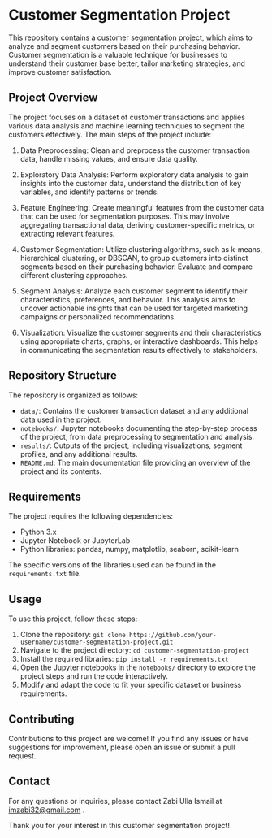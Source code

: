 # Customer Segmentation Project

This repository contains a customer segmentation project, which aims to analyze and segment customers based on their purchasing behavior. Customer segmentation is a valuable technique for businesses to understand their customer base better, tailor marketing strategies, and improve customer satisfaction.

## Project Overview

The project focuses on a dataset of customer transactions and applies various data analysis and machine learning techniques to segment the customers effectively. The main steps of the project include:

1. Data Preprocessing: Clean and preprocess the customer transaction data, handle missing values, and ensure data quality.

2. Exploratory Data Analysis: Perform exploratory data analysis to gain insights into the customer data, understand the distribution of key variables, and identify patterns or trends.

3. Feature Engineering: Create meaningful features from the customer data that can be used for segmentation purposes. This may involve aggregating transactional data, deriving customer-specific metrics, or extracting relevant features.

4. Customer Segmentation: Utilize clustering algorithms, such as k-means, hierarchical clustering, or DBSCAN, to group customers into distinct segments based on their purchasing behavior. Evaluate and compare different clustering approaches.

5. Segment Analysis: Analyze each customer segment to identify their characteristics, preferences, and behavior. This analysis aims to uncover actionable insights that can be used for targeted marketing campaigns or personalized recommendations.

6. Visualization: Visualize the customer segments and their characteristics using appropriate charts, graphs, or interactive dashboards. This helps in communicating the segmentation results effectively to stakeholders.

## Repository Structure

The repository is organized as follows:

- `data/`: Contains the customer transaction dataset and any additional data used in the project.
- `notebooks/`: Jupyter notebooks documenting the step-by-step process of the project, from data preprocessing to segmentation and analysis.
- `results/`: Outputs of the project, including visualizations, segment profiles, and any additional results.
- `README.md`: The main documentation file providing an overview of the project and its contents.

## Requirements

The project requires the following dependencies:

- Python 3.x
- Jupyter Notebook or JupyterLab
- Python libraries: pandas, numpy, matplotlib, seaborn, scikit-learn

The specific versions of the libraries used can be found in the `requirements.txt` file.

## Usage

To use this project, follow these steps:

1. Clone the repository: `git clone https://github.com/your-username/customer-segmentation-project.git`
2. Navigate to the project directory: `cd customer-segmentation-project`
3. Install the required libraries: `pip install -r requirements.txt`
4. Open the Jupyter notebooks in the `notebooks/` directory to explore the project steps and run the code interactively.
5. Modify and adapt the code to fit your specific dataset or business requirements.

## Contributing

Contributions to this project are welcome! If you find any issues or have suggestions for improvement, please open an issue or submit a pull request.


## Contact

For any questions or inquiries, please contact Zabi Ulla Ismail at imzabi32@gmail.com .

Thank you for your interest in this customer segmentation project!
